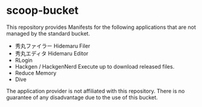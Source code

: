 # scoop-bucket

This repository provides Manifests for the following applications that are not managed by the standard bucket.

- 秀丸ファイラー Hidemaru Filer
- 秀丸エディタ Hidemaru Editor
- RLogin
- Hackgen / HackgenNerd
  Execute up to download released files.
- Reduce Memory
- Dive

The application provider is not affiliated with this repository.
There is no guarantee of any disadvantage due to the use of this bucket.
